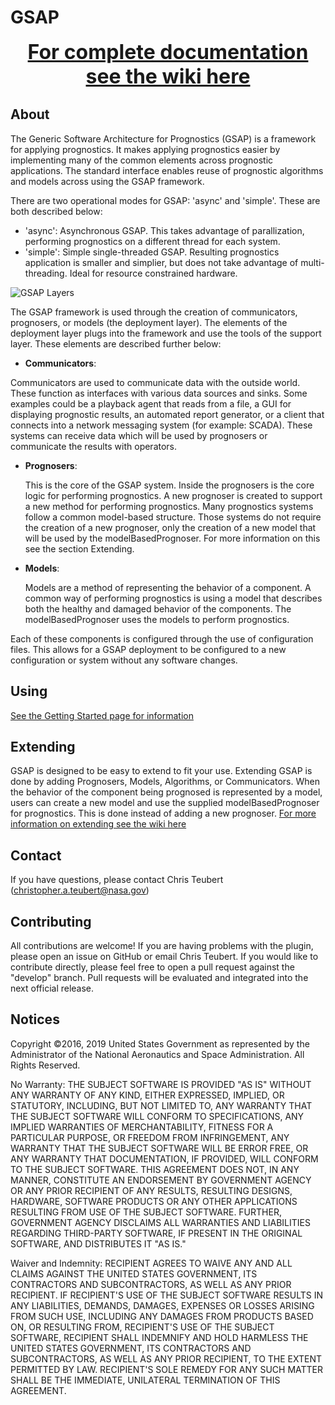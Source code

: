 # GSAP

<font size="+3"><div align="center"> **[For complete documentation see the wiki
here](https://github.com/nasa/GSAP/wiki)** </div></font>

## About
The Generic Software Architecture for Prognostics (GSAP) is a framework for
applying prognostics. It makes applying prognostics easier by implementing many
of the common elements across prognostic applications. The standard interface
enables reuse of prognostic algorithms and models across using the GSAP
framework.

There are two operational modes for GSAP: 'async' and 'simple'. These are both described below:
* 'async': Asynchronous GSAP. This takes advantage of parallization, performing prognostics on a different thread for each system.
* 'simple': Simple single-threaded GSAP. Resulting prognostics application is smaller and simplier, but does not take advantage of multi-threading. Ideal for resource constrained hardware. 

![GSAP Layers](images/Layers.png)

The GSAP framework is used through the creation of communicators, prognosers, or
models (the deployment layer). The elements of the deployment layer plugs into
the framework and use the tools of the support layer. These elements are
described further below:

* **Communicators**:

Communicators are used to communicate data with the outside world. These
function as interfaces with various data sources and sinks. Some examples could
be a playback agent that reads from a file, a GUI for displaying prognostic
results, an automated report generator, or a client that connects into a network
messaging system (for example: SCADA). These systems can receive data which will
be used by prognosers or communicate the results with operators.

* **Prognosers**:

  This is the core of the GSAP system. Inside the prognosers is the core logic for performing prognostics. A new prognoser is created to support a new method for performing prognostics. Many prognostics systems follow a common model-based structure. Those systems do not require the creation of a new prognoser, only the creation of a new model that will be used by the modelBasedPrognoser. For more information on this see the section Extending.

* **Models**:

  Models are a method of representing the behavior of a component. A common way of performing prognostics is using a model that describes both the healthy and damaged behavior of the components. The modelBasedPrognoser uses the models to perform prognostics.

Each of these components is configured through the use of configuration files.
This allows for a GSAP deployment to be configured to a new configuration or
system without any software changes.

## Using
[See the Getting Started page for
information](https://github.com/nasa/GSAP/wiki/Getting-Started)

## Extending
GSAP is designed to be easy to extend to fit your use. Extending GSAP is done by
adding Prognosers, Models, Algorithms, or Communicators. When the behavior of the component
being prognosed is represented by a model, users can create a new model and use
the supplied modelBasedPrognoser for prognostics. This is done instead of adding
a new prognoser. [For more information on extending see the wiki
here](https://github.com/nasa/GSAP/wiki)

## Contact
If you have questions, please contact Chris Teubert
(christopher.a.teubert@nasa.gov)

## Contributing
All contributions are welcome! If you are having problems with the plugin, please open an issue on GitHub or email Chris Teubert. If you would like to contribute directly, please feel free to open a pull request against the "develop" branch. Pull requests will be evaluated and integrated into the next official release.

## Notices

Copyright ©2016, 2019 United States Government as represented by the Administrator of the National Aeronautics and Space Administration. All Rights Reserved.

No Warranty: THE SUBJECT SOFTWARE IS PROVIDED "AS IS" WITHOUT ANY WARRANTY OF
ANY KIND, EITHER EXPRESSED, IMPLIED, OR STATUTORY, INCLUDING, BUT NOT LIMITED
TO, ANY WARRANTY THAT THE SUBJECT SOFTWARE WILL CONFORM TO SPECIFICATIONS, ANY
IMPLIED WARRANTIES OF MERCHANTABILITY, FITNESS FOR A PARTICULAR PURPOSE, OR
FREEDOM FROM INFRINGEMENT, ANY WARRANTY THAT THE SUBJECT SOFTWARE WILL BE ERROR
FREE, OR ANY WARRANTY THAT DOCUMENTATION, IF PROVIDED, WILL CONFORM TO THE
SUBJECT SOFTWARE. THIS AGREEMENT DOES NOT, IN ANY MANNER, CONSTITUTE AN
ENDORSEMENT BY GOVERNMENT AGENCY OR ANY PRIOR RECIPIENT OF ANY RESULTS,
RESULTING DESIGNS, HARDWARE, SOFTWARE PRODUCTS OR ANY OTHER APPLICATIONS
RESULTING FROM USE OF THE SUBJECT SOFTWARE.  FURTHER, GOVERNMENT AGENCY
DISCLAIMS ALL WARRANTIES AND LIABILITIES REGARDING THIRD-PARTY SOFTWARE, IF
PRESENT IN THE ORIGINAL SOFTWARE, AND DISTRIBUTES IT "AS IS."

Waiver and Indemnity: RECIPIENT AGREES TO WAIVE ANY AND ALL CLAIMS AGAINST THE
UNITED STATES GOVERNMENT, ITS CONTRACTORS AND SUBCONTRACTORS, AS WELL AS ANY
PRIOR RECIPIENT.  IF RECIPIENT'S USE OF THE SUBJECT SOFTWARE RESULTS IN ANY
LIABILITIES, DEMANDS, DAMAGES, EXPENSES OR LOSSES ARISING FROM SUCH USE,
INCLUDING ANY DAMAGES FROM PRODUCTS BASED ON, OR RESULTING FROM, RECIPIENT'S USE
OF THE SUBJECT SOFTWARE, RECIPIENT SHALL INDEMNIFY AND HOLD HARMLESS THE UNITED
STATES GOVERNMENT, ITS CONTRACTORS AND SUBCONTRACTORS, AS WELL AS ANY PRIOR
RECIPIENT, TO THE EXTENT PERMITTED BY LAW.  RECIPIENT'S SOLE REMEDY FOR ANY SUCH
MATTER SHALL BE THE IMMEDIATE, UNILATERAL TERMINATION OF THIS AGREEMENT.
